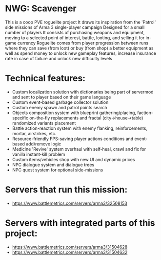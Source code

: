 # NWG: Scavenger
This is a coop PVE roguelite project
It draws its inspiration from the 'Patrol' side missions of Arma 3 single-player campaign
Designed for a small number of players
It consists of purchasing weapons and equipment, moving to a selected point of interest, battle, looting, and selling it for in-game currency
Roguelite comes from player progression between runs where they can save (from loot) or buy (from shop) a better equipment as well as spend money to unlock new gameplay features, increase insurance rate in case of failure and unlock new difficulty levels

# Technical features:
+ Custom localization solution with dictionaries being part of servermod and sent to player based on their game language
+ Custom event-based garbage collector solution
+ Custom enemy spawn and patrol points search
+ Objects composition system with blueprint gathering/placing, faction-specific on-the-fly replacements and fractal (city->house->table) randomized variants placement
+ Battle action-reaction system with enemy flanking, reinforcements, mortar, airstrikes, etc.
+ Resource-friendly FPS-saving player actions conditions and event-based add/remove logic
+ Medicine 'Revive' system overhaul with self-heal, crawl and fix for vanilla instant-kill problem
+ Custom items/vehicles shop with new UI and dynamic prices
+ NPC dialogue system and dialogue trees
+ NPC quest system for optional side-missions

# Servers that run this mission:
+ https://www.battlemetrics.com/servers/arma3/32508153

# Servers with integrated parts of this project:
+ https://www.battlemetrics.com/servers/arma3/31504628
+ https://www.battlemetrics.com/servers/arma3/31504632
